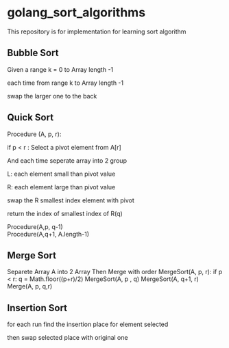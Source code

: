 # golang_sort_algorithms

This repository is for implementation for learning sort algorithm

## Bubble Sort

Given a range k = 0 to Array length -1

each time from range k to Array length -1

swap the larger one to the back

## Quick Sort

Procedure (A, p, r):

if p < r :
  Select a pivot element from  A[r]

  And each time seperate array into 2 group

  L: each element small than pivot value

  R: each element large than pivot value

  swap the R smallest index element with pivot

  return the index of smallest index of R(q)
  
  Procedure(A,p, q-1)  
  Procedure(A,q+1, A.length-1)


## Merge Sort
Separete Array A into 2 Array
Then Merge with order
MergeSort(A, p, r):
if p < r:
  q = Math.floor((p+r)/2)
  MergeSort(A, p , q)
  MergeSort(A, q+1, r)
  Merge(A, p, q,r)

## Insertion Sort
for each run find the insertion place for element selected

then swap selected place with original one